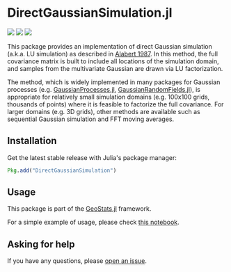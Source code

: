 # DirectGaussianSimulation.jl

[![][travis-img]][travis-url] [![][julia-pkg-img]][julia-pkg-url] [![][codecov-img]][codecov-url]

This package provides an implementation of direct Gaussian simulation (a.k.a. LU simulation)
as described in [Alabert 1987](https://link.springer.com/article/10.1007/BF00897191). In this
method, the full covariance matrix is built to include all locations of the simulation domain,
and samples from the multivariate Gaussian are drawn via LU factorization.

The method, which is widely implemented in many packages for Gaussian processes (e.g.
[GaussianProcesses.jl](https://github.com/STOR-i/GaussianProcesses.jl),
[GaussianRandomFields.jl](https://github.com/PieterjanRobbe/GaussianRandomFields.jl)),
is appropriate for relatively small simulation domains (e.g. 100x100 grids, thousands of points)
where it is feasible to factorize the full covariance. For larger domains (e.g. 3D grids), other
methods are available such as sequential Gaussian simulation and FFT moving averages.

## Installation

Get the latest stable release with Julia's package manager:

```julia
Pkg.add("DirectGaussianSimulation")
```

## Usage

This package is part of the [GeoStats.jl](https://github.com/juliohm/GeoStats.jl) framework.

For a simple example of usage, please check [this notebook](docs/Usage.ipynb).

## Asking for help

If you have any questions, please [open an issue](https://github.com/juliohm/DirectGaussianSimulation.jl/issues).

[travis-img]: https://travis-ci.org/juliohm/DirectGaussianSimulation.jl.svg?branch=master
[travis-url]: https://travis-ci.org/juliohm/DirectGaussianSimulation.jl

[julia-pkg-img]: http://pkg.julialang.org/badges/DirectGaussianSimulation_0.6.svg
[julia-pkg-url]: http://pkg.julialang.org/?pkg=DirectGaussianSimulation

[codecov-img]: https://codecov.io/gh/juliohm/DirectGaussianSimulation.jl/branch/master/graph/badge.svg
[codecov-url]: https://codecov.io/gh/juliohm/DirectGaussianSimulation.jl
